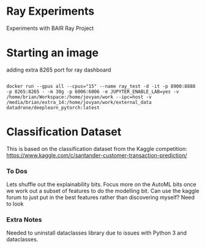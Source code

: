 # Ray Experiments

Experiments with BAIR Ray Project

# Starting an image

adding extra 8265 port for ray dashboard

```{bash}

docker run --gpus all --cpus="15" --name ray_test -d -it -p 8900:8888 -p 8265:8265 - -m 30g -p 6006:6006 -e JUPYTER_ENABLE_LAB=yes -v /home/brian/Workspace:/home/jovyan/work --ipc=host -v /media/brian/extra_14:/home/jovyan/work/external_data datadrone/deeplearn_pytorch:latest

```

# Classification Dataset

This is based on the classification dataset from the Kaggle competition: 
https://www.kaggle.com/c/santander-customer-transaction-prediction/


### To Dos

Lets shuffle out the explainability bits.
Focus more on the AutoML bits once we work out a subset of features to do the modelling bit.
Can use the kaggle forum to just put in the best features rather than discovering myself?
Need to look 
### Extra Notes

Needed to uninstall dataclasses library due to issues with Python 3 and dataclasses.

